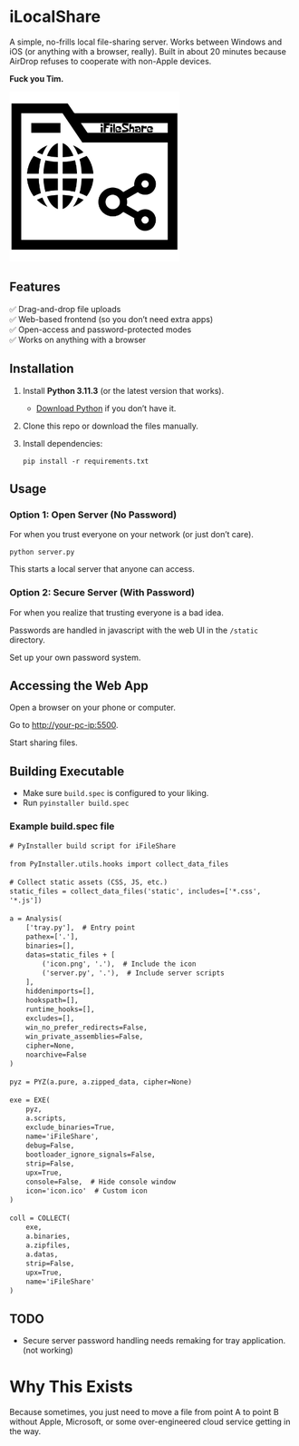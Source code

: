 # iLocalShare  

A simple, no-frills local file-sharing server. Works between Windows and iOS (or anything with a browser, really). Built in about 20 minutes because AirDrop refuses to cooperate with non-Apple devices. 

<b>Fuck you Tim.</b> 

<img src="icon.png" alt="iFileShare" width="300"/>

## Features  

✅ Drag-and-drop file uploads  
✅ Web-based frontend (so you don’t need extra apps)  
✅ Open-access and password-protected modes  
✅ Works on anything with a browser  

## Installation  

1. Install **Python 3.11.3** (or the latest version that works).  
   - [Download Python](https://www.python.org/downloads/) if you don’t have it.  

2. Clone this repo or download the files manually.  

3. Install dependencies:  

   ```
   pip install -r requirements.txt

## Usage
### Option 1: Open Server (No Password)
For when you trust everyone on your network (or just don’t care).

```
python server.py
```
This starts a local server that anyone can access.

### Option 2: Secure Server (With Password)
For when you realize that trusting everyone is a bad idea.

Passwords are handled in javascript with the web UI in the `/static` directory.

Set up your own password system.

## Accessing the Web App
Open a browser on your phone or computer.

Go to <http://your-pc-ip:5500>.

Start sharing files.

## Building Executable
 * Make sure `build.spec` is configured to your liking.
 * Run `pyinstaller build.spec`

### Example build.spec file
```
# PyInstaller build script for iFileShare

from PyInstaller.utils.hooks import collect_data_files

# Collect static assets (CSS, JS, etc.)
static_files = collect_data_files('static', includes=['*.css', '*.js'])

a = Analysis(
    ['tray.py'],  # Entry point
    pathex=['.'],
    binaries=[],
    datas=static_files + [
        ('icon.png', '.'),  # Include the icon
        ('server.py', '.'),  # Include server scripts
    ],
    hiddenimports=[],
    hookspath=[],
    runtime_hooks=[],
    excludes=[],
    win_no_prefer_redirects=False,
    win_private_assemblies=False,
    cipher=None,
    noarchive=False
)

pyz = PYZ(a.pure, a.zipped_data, cipher=None)

exe = EXE(
    pyz,
    a.scripts,
    exclude_binaries=True,
    name='iFileShare',
    debug=False,
    bootloader_ignore_signals=False,
    strip=False,
    upx=True,
    console=False,  # Hide console window
    icon='icon.ico'  # Custom icon
)

coll = COLLECT(
    exe,
    a.binaries,
    a.zipfiles,
    a.datas,
    strip=False,
    upx=True,
    name='iFileShare'
)
```



## TODO
* Secure server password handling needs remaking for tray application. (not working)


# Why This Exists
Because sometimes, you just need to move a file from point A to point B without Apple, Microsoft, or some over-engineered cloud service getting in the way.

